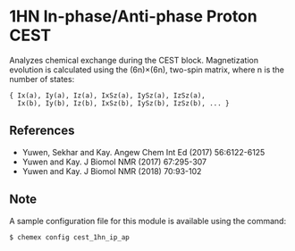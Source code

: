 # 1HN In-phase/Anti-phase Proton CEST

Analyzes chemical exchange during the CEST block. Magnetization evolution is
calculated using the (6n)×(6n), two-spin matrix, where n is the number of
states:

    { Ix(a), Iy(a), Iz(a), IxSz(a), IySz(a), IzSz(a),
      Ix(b), Iy(b), Iz(b), IxSz(b), IySz(b), IzSz(b), ... }

## References

  - Yuwen, Sekhar and Kay. Angew Chem Int Ed (2017) 56:6122-6125
  - Yuwen and Kay. J Biomol NMR (2017) 67:295-307
  - Yuwen and Kay. J Biomol NMR (2018) 70:93-102


## Note

A sample configuration file for this module is available using the command:

    $ chemex config cest_1hn_ip_ap
